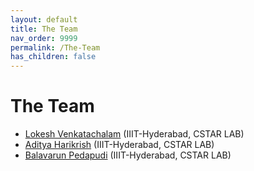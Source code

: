 ```yaml
---
layout: default
title: The Team
nav_order: 9999
permalink: /The-Team
has_children: false
---
```


# The Team

- [Lokesh Venkatachalam](https://github.com/LokeshVenkatachalam/) (IIIT-Hyderabad, CSTAR LAB)
- [Aditya Harikrish](https://github.com/Aditya-Harikrish) (IIIT-Hyderabad, CSTAR LAB)
- [Balavarun Pedapudi](https://github.com/Balavarun5) (IIIT-Hyderabad, CSTAR LAB)

